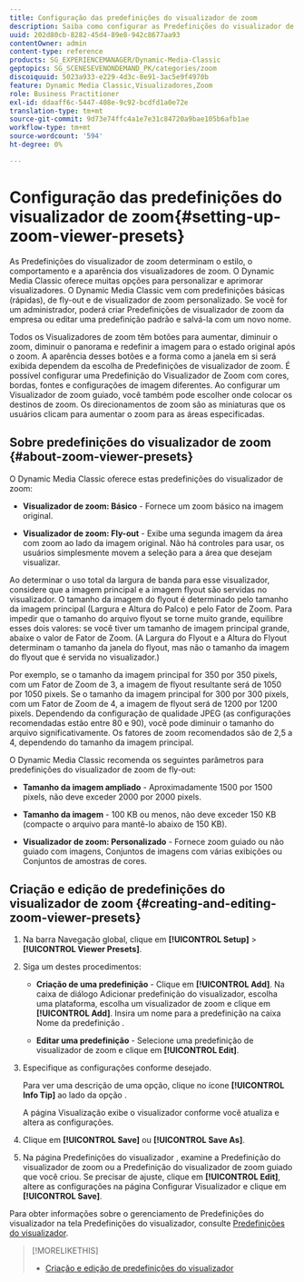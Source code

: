 ```yaml
---
title: Configuração das predefinições do visualizador de zoom
description: Saiba como configurar as Predefinições do visualizador de zoom.
uuid: 202d80cb-8282-45d4-89e8-942c8677aa93
contentOwner: admin
content-type: reference
products: SG_EXPERIENCEMANAGER/Dynamic-Media-Classic
geptopics: SG_SCENESEVENONDEMAND_PK/categories/zoom
discoiquuid: 5023a933-e229-4d3c-8e91-3ac5e9f4970b
feature: Dynamic Media Classic,Visualizadores,Zoom
role: Business Practitioner
exl-id: ddaaff6c-5447-408e-9c92-bcdfd1a0e72e
translation-type: tm+mt
source-git-commit: 9d73e74ffc4a1e7e31c84720a9bae105b6afb1ae
workflow-type: tm+mt
source-wordcount: '594'
ht-degree: 0%

---
```


# Configuração das predefinições do visualizador de zoom{#setting-up-zoom-viewer-presets}

As Predefinições do visualizador de zoom determinam o estilo, o comportamento e a aparência dos visualizadores de zoom. O Dynamic Media Classic oferece muitas opções para personalizar e aprimorar visualizadores. O Dynamic Media Classic vem com predefinições básicas (rápidas), de fly-out e de visualizador de zoom personalizado. Se você for um administrador, poderá criar Predefinições de visualizador de zoom da empresa ou editar uma predefinição padrão e salvá-la com um novo nome.

Todos os Visualizadores de zoom têm botões para aumentar, diminuir o zoom, diminuir o panorama e redefinir a imagem para o estado original após o zoom. A aparência desses botões e a forma como a janela em si será exibida dependem da escolha de Predefinições de visualizador de zoom. É possível configurar uma Predefinição do Visualizador de Zoom com cores, bordas, fontes e configurações de imagem diferentes. Ao configurar um Visualizador de zoom guiado, você também pode escolher onde colocar os destinos de zoom. Os direcionamentos de zoom são as miniaturas que os usuários clicam para aumentar o zoom para as áreas especificadas.

## Sobre predefinições do visualizador de zoom {#about-zoom-viewer-presets}

O Dynamic Media Classic oferece estas predefinições do visualizador de zoom:

* **Visualizador de zoom: Básico**  - Fornece um zoom básico na imagem original.

* **Visualizador de zoom: Fly-out**  - Exibe uma segunda imagem da área com zoom ao lado da imagem original. Não há controles para usar, os usuários simplesmente movem a seleção para a área que desejam visualizar.

Ao determinar o uso total da largura de banda para esse visualizador, considere que a imagem principal e a imagem flyout são servidas no visualizador. O tamanho da imagem do flyout é determinado pelo tamanho da imagem principal (Largura e Altura do Palco) e pelo Fator de Zoom. Para impedir que o tamanho do arquivo flyout se torne muito grande, equilibre esses dois valores: se você tiver um tamanho de imagem principal grande, abaixe o valor de Fator de Zoom. (A Largura do Flyout e a Altura do Flyout determinam o tamanho da janela do flyout, mas não o tamanho da imagem do flyout que é servida no visualizador.)

Por exemplo, se o tamanho da imagem principal for 350 por 350 pixels, com um Fator de Zoom de 3, a imagem de flyout resultante será de 1050 por 1050 pixels. Se o tamanho da imagem principal for 300 por 300 pixels, com um Fator de Zoom de 4, a imagem de flyout será de 1200 por 1200 pixels. Dependendo da configuração de qualidade JPEG (as configurações recomendadas estão entre 80 e 90), você pode diminuir o tamanho do arquivo significativamente. Os fatores de zoom recomendados são de 2,5 a 4, dependendo do tamanho da imagem principal.

O Dynamic Media Classic recomenda os seguintes parâmetros para predefinições do visualizador de zoom de fly-out:

* **Tamanho da imagem ampliado**  - Aproximadamente 1500 por 1500 pixels, não deve exceder 2000 por 2000 pixels.

* **Tamanho da imagem**  - 100 KB ou menos, não deve exceder 150 KB (compacte o arquivo para mantê-lo abaixo de 150 KB).

* **Visualizador de zoom: Personalizado**  - Fornece zoom guiado ou não guiado com imagens, Conjuntos de imagens com várias exibições ou Conjuntos de amostras de cores.

## Criação e edição de predefinições do visualizador de zoom {#creating-and-editing-zoom-viewer-presets}

1. Na barra Navegação global, clique em **[!UICONTROL Setup]** > **[!UICONTROL Viewer Presets]**.
1. Siga um destes procedimentos:

   * **Criação de uma predefinição**  - Clique em  **[!UICONTROL Add]**. Na caixa de diálogo Adicionar predefinição do visualizador, escolha uma plataforma, escolha um visualizador de zoom e clique em **[!UICONTROL Add]**. Insira um nome para a predefinição na caixa Nome da predefinição .

   * **Editar uma predefinição**  - Selecione uma predefinição de visualizador de zoom e clique em  **[!UICONTROL Edit]**.

1. Especifique as configurações conforme desejado.

   Para ver uma descrição de uma opção, clique no ícone **[!UICONTROL Info Tip]** ao lado da opção .

   A página Visualização exibe o visualizador conforme você atualiza e altera as configurações.

1. Clique em **[!UICONTROL Save]** ou **[!UICONTROL Save As]**.
1. Na página Predefinições do visualizador , examine a Predefinição do visualizador de zoom ou a Predefinição do visualizador de zoom guiado que você criou. Se precisar de ajuste, clique em **[!UICONTROL Edit]**, altere as configurações na página Configurar Visualizador e clique em ****[!UICONTROL Save]****.

Para obter informações sobre o gerenciamento de Predefinições do visualizador na tela Predefinições do visualizador, consulte [Predefinições do visualizador](application-setup.md#viewer_presets).

>[!MORELIKETHIS]
>
>* [Criação e edição de predefinições do visualizador](application-setup.md#adding_and_editing_viewer_presets)

